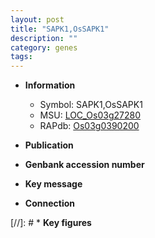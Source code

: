 ```yaml
---
layout: post
title: "SAPK1,OsSAPK1"
description: ""
category: genes
tags: 
---
```


* **Information**  
    + Symbol: SAPK1,OsSAPK1  
    + MSU: [LOC_Os03g27280](http://rice.uga.edu/cgi-bin/ORF_infopage.cgi?orf=LOC_Os03g27280)  
    + RAPdb: [Os03g0390200](http://rapdb.dna.affrc.go.jp/viewer/gbrowse_details/irgsp1?name=Os03g0390200)  

* **Publication**  

* **Genbank accession number**  

* **Key message**  

* **Connection**  

[//]: # * **Key figures**  


